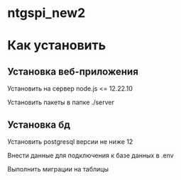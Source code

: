 # ntgspi_new2
# Как установить
## Установка веб-приложения
Установить на сервер node.js <= 12.22.10

Установить пакеты в папке ./server
## Установка бд
Установить postgresql версии не ниже 12 

Внести данные для подключения к базе данных в .env

Выполнить миграции на таблицы
